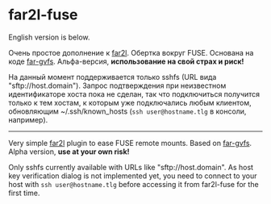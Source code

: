 # far2l-fuse

English version is below.

Очень простое дополнение к [far2l](https://github.com/elfmz/far2l). Обертка вокруг FUSE. Основана на коде [far-gvfs](https://github.com/cycleg/far-gvfs). Альфа-версия, **использование на свой страх и риск!**

На данный момент поддерживается только sshfs (URL вида "sftp://host.domain"). Запрос подтверждения при неизвестном идентификаторе хоста пока не сделан, так что подключиться получится только к тем хостам, к которым уже подключались любым клиентом, обновляющим ~/.ssh/known_hosts (`ssh user@hostname.tlg` в консоли, например). 

---

Very simple [far2l](https://github.com/elfmz/far2l) plugin to ease FUSE remote mounts. Based on [far-gvfs](https://github.com/cycleg/far-gvfs). Alpha version, **use at your own risk!**

Only sshfs currently available with URLs like "sftp://host.domain". As host key verification dialog is not implemented yet, you need to connect to your host with `ssh user@hostname.tlg` before accessing it from far2l-fuse for the first time.
